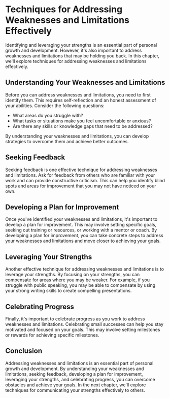 Techniques for Addressing Weaknesses and Limitations Effectively
==================================================================================================================

Identifying and leveraging your strengths is an essential part of personal growth and development. However, it's also important to address weaknesses and limitations that may be holding you back. In this chapter, we'll explore techniques for addressing weaknesses and limitations effectively.

Understanding Your Weaknesses and Limitations
---------------------------------------------

Before you can address weaknesses and limitations, you need to first identify them. This requires self-reflection and an honest assessment of your abilities. Consider the following questions:

* What areas do you struggle with?
* What tasks or situations make you feel uncomfortable or anxious?
* Are there any skills or knowledge gaps that need to be addressed?

By understanding your weaknesses and limitations, you can develop strategies to overcome them and achieve better outcomes.

Seeking Feedback
----------------

Seeking feedback is one effective technique for addressing weaknesses and limitations. Ask for feedback from others who are familiar with your work and can provide constructive criticism. This can help you identify blind spots and areas for improvement that you may not have noticed on your own.

Developing a Plan for Improvement
---------------------------------

Once you've identified your weaknesses and limitations, it's important to develop a plan for improvement. This may involve setting specific goals, seeking out training or resources, or working with a mentor or coach. By developing a plan for improvement, you can take concrete steps to address your weaknesses and limitations and move closer to achieving your goals.

Leveraging Your Strengths
-------------------------

Another effective technique for addressing weaknesses and limitations is to leverage your strengths. By focusing on your strengths, you can compensate for areas where you may be weaker. For example, if you struggle with public speaking, you may be able to compensate by using your strong writing skills to create compelling presentations.

Celebrating Progress
--------------------

Finally, it's important to celebrate progress as you work to address weaknesses and limitations. Celebrating small successes can help you stay motivated and focused on your goals. This may involve setting milestones or rewards for achieving specific milestones.

Conclusion
----------

Addressing weaknesses and limitations is an essential part of personal growth and development. By understanding your weaknesses and limitations, seeking feedback, developing a plan for improvement, leveraging your strengths, and celebrating progress, you can overcome obstacles and achieve your goals. In the next chapter, we'll explore techniques for communicating your strengths effectively to others.
